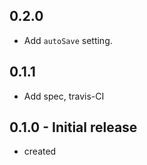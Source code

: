 ## 0.2.0
- Add `autoSave` setting.

## 0.1.1
- Add spec, travis-CI

## 0.1.0 - Initial release
- created
